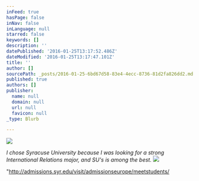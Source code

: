 ```yaml
---
inFeed: true
hasPage: false
inNav: false
inLanguage: null
starred: false
keywords: []
description: ''
datePublished: '2016-01-25T13:17:52.486Z'
dateModified: '2016-01-25T13:17:47.101Z'
title: ''
author: []
sourcePath: _posts/2016-01-25-6bd67d58-83e4-4ecc-8736-81d2fa826dd2.md
published: true
authors: []
publisher:
  name: null
  domain: null
  url: null
  favicon: null
_type: Blurb

---
```

![](https://the-grid-user-content.s3-us-west-2.amazonaws.com/9f301314-11fa-4d9c-acf2-b308ac521257.jpg)

_I chose Syracuse University because I was looking for a strong International Relations major, and SU's is among the best._
![](https://s3-us-west-2.amazonaws.com/the-grid-img/p/f5ec6d8110ec6d800839ff4374c54071d1a195c5.jpg)

"http://admissions.syr.edu/visit/admissionseurope/meetstudents/
